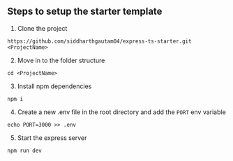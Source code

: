 ## Steps to setup the starter template

1. Clone the project

```
https://github.com/siddharthgautam04/express-ts-starter.git <ProjectName>
```

2. Move in to the folder structure

```
cd <ProjectName>
```

3. Install npm dependencies

```
npm i
```

4. Create a new .env file in the root directory and add the `PORT` env variable

```
echo PORT=3000 >> .env
```

5. Start the express server

```
npm run dev
```
